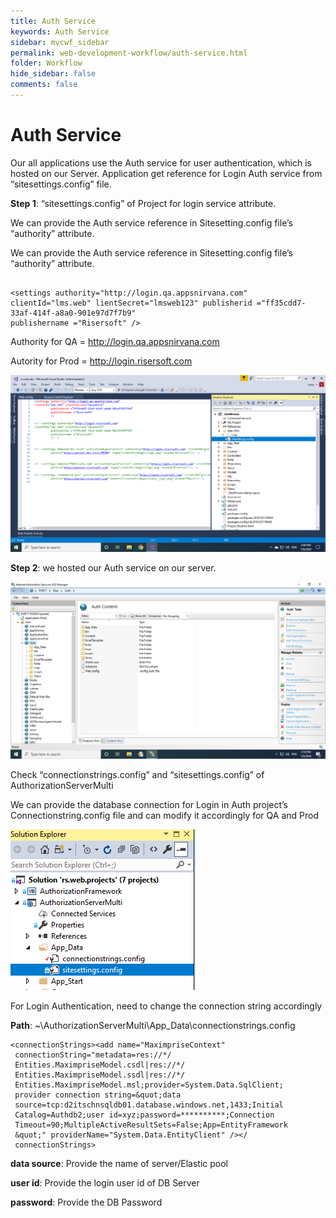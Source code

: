 ```yaml
---
title: Auth Service
keywords: Auth Service
sidebar: mvcwf_sidebar
permalink: web-development-workflow/auth-service.html
folder: Workflow
hide_sidebar: false
comments: false
---
```



# Auth Service

Our all applications use the Auth service for user authentication, which is hosted on our Server.
Application get reference for Login Auth service from “sitesettings.config” file.

**Step 1**:  “sitesettings.config” of Project for login service attribute.

We can provide the Auth service reference in Sitesetting.config file’s “authority” attribute.

We can provide the Auth service reference in Sitesetting.config file’s “authority” attribute.

```

<settings authority="http://login.qa.appsnirvana.com" clientId="lms.web" lientSecret="lmsweb123" publisherid ="ff35cdd7-33af-414f-a8a0-901e97d7f7b9"
publishername ="Risersoft" />

```

Authority for QA = http://login.qa.appsnirvana.com

Autority for Prod = http://login.risersoft.com

![](/images/auth-service-solution-explorer.png)


**Step 2**:  we hosted our Auth service on our server.

![](/images/auth-service-server.png)

Check “connectionstrings.config” and “sitesettings.config” of AuthorizationServerMulti

We can provide the database connection for Login in Auth project’s Connectionstring.config file and can modify it accordingly for QA and Prod


![](/images/auth-service-database.png)

For Login Authentication, need to change the connection string accordingly

**Path**:
 ~\AuthorizationServerMulti\App_Data\connectionstrings.config


```
<connectionStrings><add name="MaximpriseContext"
 connectionString="metadata=res://*/
 Entities.MaximpriseModel.csdl|res://*/
 Entities.MaximpriseModel.ssdl|res://*/
 Entities.MaximpriseModel.msl;provider=System.Data.SqlClient;
 provider connection string=&quot;data
 source=tcp:d2itschnsqldb01.database.windows.net,1433;Initial
 Catalog=Authdb2;user id=xyz;password=**********;Connection
 Timeout=90;MultipleActiveResultSets=False;App=EntityFramework
 &quot;" providerName="System.Data.EntityClient" /></
 connectionStrings>

```

**data source**: Provide the name of server/Elastic pool

**user id**: Provide the login user id of DB Server

**password**: Provide the DB Password
